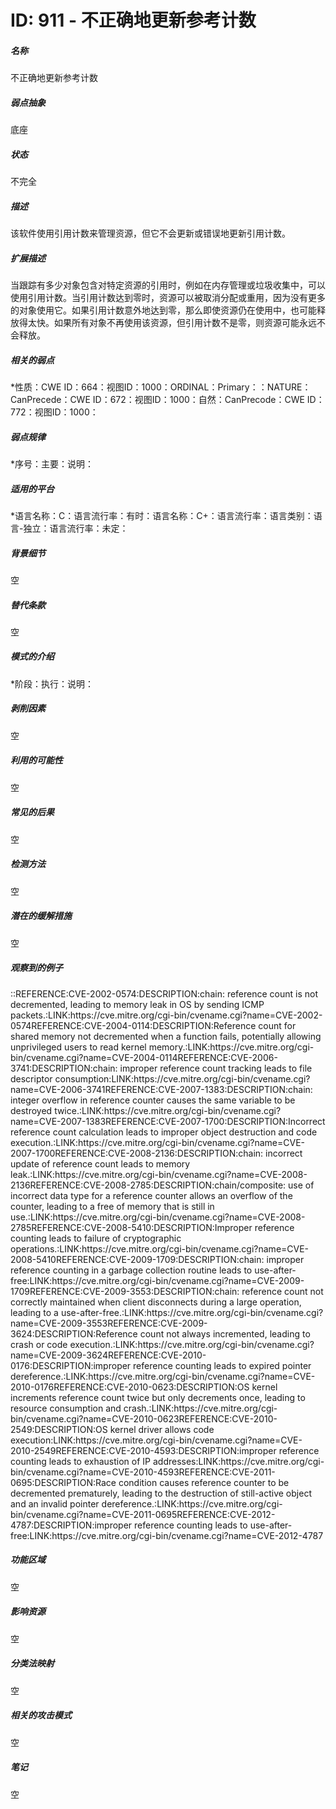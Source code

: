 # ID: 911 - 不正确地更新参考计数
<h5>名称</h5>不正确地更新参考计数
<h5>弱点抽象</h5>底座
<h5>状态</h5>不完全
<h5>描述</h5>该软件使用引用计数来管理资源，但它不会更新或错误地更新引用计数。
<h5>扩展描述</h5>当跟踪有多少对象包含对特定资源的引用时，例如在内存管理或垃圾收集中，可以使用引用计数。当引用计数达到零时，资源可以被取消分配或重用，因为没有更多的对象使用它。如果引用计数意外地达到零，那么即使资源仍在使用中，也可能释放得太快。如果所有对象不再使用该资源，但引用计数不是零，则资源可能永远不会释放。
<h5>相关的弱点</h5>*性质：CWE ID：664：视图ID：1000：ORDINAL：Primary：：NATURE：CanPrecede：CWE ID：672：视图ID：1000：自然：CanPrecode：CWE ID：772：视图ID：1000：
<h5>弱点规律</h5>*序号：主要：说明：
<h5>适用的平台</h5>*语言名称：C：语言流行率：有时：语言名称：C+：语言流行率：语言类别：语言-独立：语言流行率：未定：
<h5>背景细节</h5>空
<h5>替代条款</h5>空
<h5>模式的介绍</h5>*阶段：执行：说明：
<h5>剥削因素</h5>空
<h5>利用的可能性</h5>空
<h5>常见的后果</h5>空
<h5>检测方法</h5>空
<h5>潜在的缓解措施</h5>空
<h5>观察到的例子</h5>::REFERENCE:CVE-2002-0574:DESCRIPTION:chain: reference count is not decremented, leading to memory leak in OS by sending ICMP packets.:LINK:https://cve.mitre.org/cgi-bin/cvename.cgi?name=CVE-2002-0574REFERENCE:CVE-2004-0114:DESCRIPTION:Reference count for shared memory not decremented when a function fails, potentially allowing unprivileged users to read kernel memory.:LINK:https://cve.mitre.org/cgi-bin/cvename.cgi?name=CVE-2004-0114REFERENCE:CVE-2006-3741:DESCRIPTION:chain: improper reference count tracking leads to file descriptor consumption:LINK:https://cve.mitre.org/cgi-bin/cvename.cgi?name=CVE-2006-3741REFERENCE:CVE-2007-1383:DESCRIPTION:chain: integer overflow in reference counter causes the same variable to be destroyed twice.:LINK:https://cve.mitre.org/cgi-bin/cvename.cgi?name=CVE-2007-1383REFERENCE:CVE-2007-1700:DESCRIPTION:Incorrect reference count calculation leads to improper object destruction and code execution.:LINK:https://cve.mitre.org/cgi-bin/cvename.cgi?name=CVE-2007-1700REFERENCE:CVE-2008-2136:DESCRIPTION:chain: incorrect update of reference count leads to memory leak.:LINK:https://cve.mitre.org/cgi-bin/cvename.cgi?name=CVE-2008-2136REFERENCE:CVE-2008-2785:DESCRIPTION:chain/composite: use of incorrect data type for a reference counter allows an overflow of the counter, leading to a free of memory that is still in use.:LINK:https://cve.mitre.org/cgi-bin/cvename.cgi?name=CVE-2008-2785REFERENCE:CVE-2008-5410:DESCRIPTION:Improper reference counting leads to failure of cryptographic operations.:LINK:https://cve.mitre.org/cgi-bin/cvename.cgi?name=CVE-2008-5410REFERENCE:CVE-2009-1709:DESCRIPTION:chain: improper reference counting in a garbage collection routine leads to use-after-free:LINK:https://cve.mitre.org/cgi-bin/cvename.cgi?name=CVE-2009-1709REFERENCE:CVE-2009-3553:DESCRIPTION:chain: reference count not correctly maintained when client disconnects during a large operation, leading to a use-after-free.:LINK:https://cve.mitre.org/cgi-bin/cvename.cgi?name=CVE-2009-3553REFERENCE:CVE-2009-3624:DESCRIPTION:Reference count not always incremented, leading to crash or code execution.:LINK:https://cve.mitre.org/cgi-bin/cvename.cgi?name=CVE-2009-3624REFERENCE:CVE-2010-0176:DESCRIPTION:improper reference counting leads to expired pointer dereference.:LINK:https://cve.mitre.org/cgi-bin/cvename.cgi?name=CVE-2010-0176REFERENCE:CVE-2010-0623:DESCRIPTION:OS kernel increments reference count twice but only decrements once, leading to resource consumption and crash.:LINK:https://cve.mitre.org/cgi-bin/cvename.cgi?name=CVE-2010-0623REFERENCE:CVE-2010-2549:DESCRIPTION:OS kernel driver allows code execution:LINK:https://cve.mitre.org/cgi-bin/cvename.cgi?name=CVE-2010-2549REFERENCE:CVE-2010-4593:DESCRIPTION:improper reference counting leads to exhaustion of IP addresses:LINK:https://cve.mitre.org/cgi-bin/cvename.cgi?name=CVE-2010-4593REFERENCE:CVE-2011-0695:DESCRIPTION:Race condition causes reference counter to be decremented prematurely, leading to the destruction of still-active object and an invalid pointer dereference.:LINK:https://cve.mitre.org/cgi-bin/cvename.cgi?name=CVE-2011-0695REFERENCE:CVE-2012-4787:DESCRIPTION:improper reference counting leads to use-after-free:LINK:https://cve.mitre.org/cgi-bin/cvename.cgi?name=CVE-2012-4787
<h5>功能区域</h5>空
<h5>影响资源</h5>空
<h5>分类法映射</h5>空
<h5>相关的攻击模式</h5>空
<h5>笔记</h5>空

